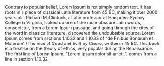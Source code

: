  Contrary to popular belief, Lorem Ipsum is not simply random text.
 It has roots in a piece of classical Latin literature from 45 BC, 
 making it over 2000 years old. Richard McClintock, a Latin 
 professor at Hampden-Sydney College in Virginia, looked up one of 
 the more obscure Latin words, consectetur, from a Lorem Ipsum 
 passage, and going through the cites of the word in classical 
 literature, discovered the undoubtable source. Lorem Ipsum comes 
 from sections 1.10.32 and 1.10.33 of "de Finibus Bonorum et 
 Malorum" (The nice of Good and Evil) by Cicero, written in 45 
 BC. This book is a treatise on the theory of ethics, very popular 
 during the Renaissance. The first line of Lorem Ipsum, "Lorem 
 ipsum dolor sit amet..", comes from a line in section 1.10.32.